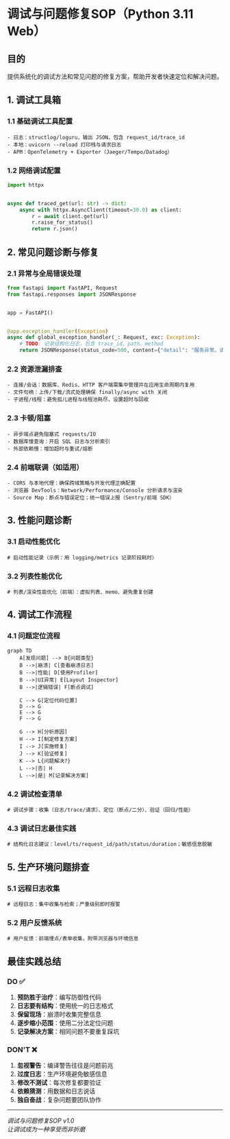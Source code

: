 # 调试与问题修复SOP（Python 3.11 Web）

## 目的
提供系统化的调试方法和常见问题的修复方案，帮助开发者快速定位和解决问题。

## 1. 调试工具箱

### 1.1 基础调试工具配置
```text
- 日志：structlog/loguru，输出 JSON，包含 request_id/trace_id
- 本地：uvicorn --reload 打印栈与请求日志
- APM：OpenTelemetry + Exporter（Jaeger/Tempo/Datadog）
```

### 1.2 网络调试配置
```python
import httpx


async def traced_get(url: str) -> dict:
    async with httpx.AsyncClient(timeout=30.0) as client:
        r = await client.get(url)
        r.raise_for_status()
        return r.json()
```

## 2. 常见问题诊断与修复

### 2.1 异常与全局错误处理
```python
from fastapi import FastAPI, Request
from fastapi.responses import JSONResponse


app = FastAPI()


@app.exception_handler(Exception)
async def global_exception_handler(_: Request, exc: Exception):
    # TODO: 记录结构化日志，包含 trace_id、path、method
    return JSONResponse(status_code=500, content={"detail": "服务异常，请稍后再试"})
```

### 2.2 资源泄漏排查
```text
- 连接/会话：数据库、Redis、HTTP 客户端需集中管理并在应用生命周期内复用
- 文件句柄：上传/下载/流式处理确保 finally/async with 关闭
- 子进程/线程：避免孤儿进程与线程池耗尽，设置超时与回收
```

### 2.3 卡顿/阻塞
```text
- 异步端点避免阻塞式 requests/IO
- 数据库慢查询：开启 SQL 日志与分析索引
- 外部依赖慢：增加超时与重试/熔断
```

### 2.4 前端联调（如适用）
```text
- CORS 与本地代理：确保跨域策略与开发代理正确配置
- 浏览器 DevTools：Network/Performance/Console 分析请求与渲染
- Source Map：断点与错误定位；统一错误上报（Sentry/前端 SDK）
```

## 3. 性能问题诊断

### 3.1 启动性能优化
```text
# 启动性能记录（示例：用 logging/metrics 记录阶段耗时）
```

### 3.2 列表性能优化
```text
# 列表/渲染性能优化（前端）：虚拟列表、memo、避免重复创建
```

## 4. 调试工作流程

### 4.1 问题定位流程
```mermaid
graph TD
    A[发现问题] --> B{问题类型}
    B -->|崩溃| C[查看崩溃日志]
    B -->|性能| D[使用Profiler]
    B -->|UI异常| E[Layout Inspector]
    B -->|逻辑错误| F[断点调试]
    
    C --> G[定位代码位置]
    D --> G
    E --> G
    F --> G
    
    G --> H[分析原因]
    H --> I[制定修复方案]
    I --> J[实施修复]
    J --> K[验证修复]
    K --> L{问题解决?}
    L -->|否| H
    L -->|是| M[记录解决方案]
```

### 4.2 调试检查清单
```text
# 调试步骤：收集（日志/trace/请求）、定位（断点/二分）、验证（回归/性能）
```

### 4.3 调试日志最佳实践
```text
# 结构化日志建议：level/ts/request_id/path/status/duration；敏感信息脱敏
```

## 5. 生产环境问题排查

### 5.1 远程日志收集
```text
# 远程日志：集中收集与检索；严重级别即时报警
```

### 5.2 用户反馈系统
```text
# 用户反馈：前端埋点/表单收集，附带浏览器与环境信息
```

## 最佳实践总结

### DO ✅
1. **预防胜于治疗**：编写防御性代码
2. **日志要有结构**：使用统一的日志格式
3. **保留现场**：崩溃时收集完整信息
4. **逐步缩小范围**：使用二分法定位问题
5. **记录解决方案**：相同问题不要重复踩坑

### DON'T ❌
1. **忽视警告**：编译警告往往是问题前兆
2. **过度日志**：生产环境避免敏感信息
3. **修改不测试**：每次修复都要验证
4. **依赖猜测**：用数据和日志说话
5. **独自奋战**：复杂问题要团队协作

---

*调试与问题修复SOP v1.0*  
*让调试成为一种享受而非折磨*